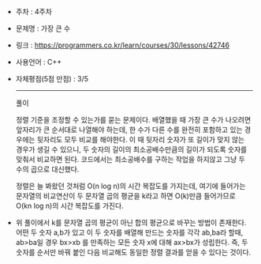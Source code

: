 * 주차 : 4주차
* 문제명 : 가장 큰 수
* 링크 : https://programmers.co.kr/learn/courses/30/lessons/42746
* 사용언어 : C++ 
* 자체평점(5점 만점) : 3/5
  
  ---

  풀이

  정렬 기준을 조정할 수 있는가를 묻는 문제이다. 배열했을 때 가장 큰 수가 나오려면 앞자리가 큰 순서대로 나열해야 하는데, 한 수가 다른 수를 완전히 포함하고 있는 경우에는 뒷자리도 모두 비교를 해야한다. 이 때 뒷자리 숫자가 또 길이가 맞지 않는 경우가 생길 수 있으니, 두 숫자의 길이의 최소공배수만큼의 길이가 되도록 숫자를 맞춰서 비교하면 된다. 코드에서는 최소공배수를 구하는 작업을 하지않고 그냥 두 수의 곱으로 대신했다.

  정렬은 늘 봐왔던 것처럼  O(n log n)의 시간 복잡도를 가지는데, 여기에 들어가는 문자열의 비교연산이 두 문자열 곱의 평균을 k라고 하면 O(k)만큼 들어가므로 O(kn log n)의 시간 복잡도를 가진다.

  
 - 위 풀이에서 k를 문자열 곱의 평균이 아닌 합의 평균으로 바꾸는 방법이 존재한다. 어떤 두 숫자  a,b가 있고 이 두 숫자를 배열해 만드는 숫자를 각각 ab,ba라 할때, ab>ba일 경우 bx>xb 를 만족하는 모든 숫자 x에 대해 ax>bx가 성립한다. 즉, 두 숫자를 순서만 바꿔 붙인 다음 비교해도 동일한 정렬 결과를 얻을 수 있다는 것이다.